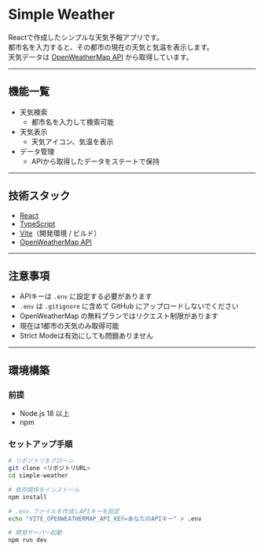 # Simple Weather

Reactで作成したシンプルな天気予報アプリです。  
都市名を入力すると、その都市の現在の天気と気温を表示します。  
天気データは [OpenWeatherMap API](https://openweathermap.org/) から取得しています。

---

## 機能一覧

- 天気検索
  - 都市名を入力して検索可能
- 天気表示
  - 天気アイコン、気温を表示
- データ管理
  - APIから取得したデータをステートで保持

---

## 技術スタック
- [React](https://react.dev/)
- [TypeScript](https://www.typescriptlang.org/)
- [Vite](https://vitejs.dev/)（開発環境 / ビルド）
- [OpenWeatherMap API](https://openweathermap.org/api)

---

## 注意事項
- APIキーは `.env` に設定する必要があります
- `.env` は `.gitignore` に含めて GitHub にアップロードしないでください
- OpenWeatherMap の無料プランではリクエスト制限があります
- 現在は1都市の天気のみ取得可能
- Strict Modeは有効にしても問題ありません

---

## 環境構築

### 前提
- Node.js 18 以上
- npm

### セットアップ手順

```bash
# リポジトリをクローン
git clone <リポジトリURL>
cd simple-weather

# 依存関係をインストール
npm install

# .env ファイルを作成しAPIキーを設定
echo "VITE_OPENWEATHERMAP_API_KEY=あなたのAPIキー" > .env

# 開発サーバー起動
npm run dev